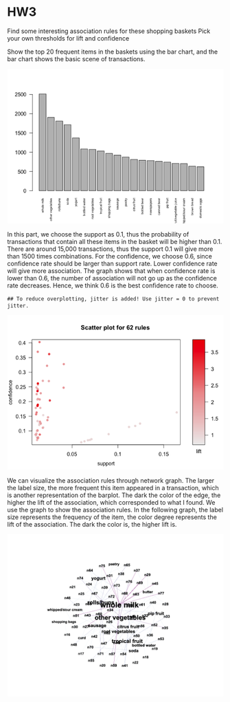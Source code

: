 HW3
================

Find some interesting association rules for these shopping baskets Pick your own thresholds for lift and confidence

Show the top 20 frequent items in the baskets using the bar chart, and the bar chart shows the basic scene of transactions. 


![](figure-markdown_github/pressure-1.png)

In this part, we choose the support as 0.1, thus the probability of transactions that contain all these items in the basket will be higher than 0.1. There are around 15,000 transactions, thus the support 0.1 will give more than 1500 times combinations. For the confidence, we choose 0.6, since confidence rate should be larger than support rate. Lower confidence rate will give more association. The graph shows that when confidence rate is lower than 0.6, the number of association will not go up as the confidence rate decreases. Hence, we think 0.6 is the best confidence rate to choose.

    ## To reduce overplotting, jitter is added! Use jitter = 0 to prevent jitter.

![](figure-markdown_github/unnamed-chunk-5-1.png)

We can visualize the association rules through network graph. The larger the label size, the more frequent this item appeared in a transaction, which is another representation of the barplot. The dark the color of the edge, the higher the lift of the association, which corresponded to what I found. We use the graph to show the association rules. In the following graph, the label size represents the frequency of the item, the color degree represents the lift of the association. The dark the color is, the higher lift is.

![](figure-markdown_github/screenshot_003514.png)

